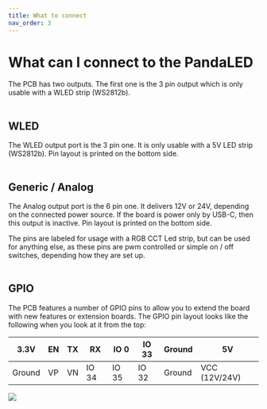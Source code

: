 ```yaml
---
title: What to connect
nav_order: 3
---
```


# What can I connect to the PandaLED

The PCB has two outputs. The first one is the 3 pin output which is only usable with a WLED strip (WS2812b).
<br><br>

## WLED
The WLED output port is the 3 pin one. It is only usable with a 5V LED strip (WS2812b).
Pin layout is printed on the bottom side.
<br><br>

## Generic / Analog
The Analog output port is the 6 pin one. It delivers 12V or 24V, depending on the connected power source. If the board is power only by USB-C, then this output is inactive. Pin layout is printed on the bottom side.

The pins are labeled for usage with a RGB CCT Led strip, but can be used for anything else, as these pins are pwm controlled or simple on / off switches, depending how they are set up.
<br><br>

## GPIO
The PCB features a number of GPIO pins to allow you to extend the board with new features or extension boards. 
The GPIO pin layout looks like the following when you look at it from the top:

| 3.3V   | EN | TX | RX    | IO 0  | IO 33 | Ground | 5V            |
|--------|----|----|-------|-------|-------|--------|---------------|
| Ground | VP | VN | IO 34 | IO 35 | IO 32 | Ground | VCC (12V/24V) |


![](../../assets/img/gpio%20pins.png)
